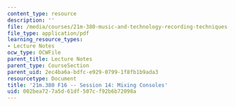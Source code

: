 ```yaml
---
content_type: resource
description: ''
file: /media/courses/21m-380-music-and-technology-recording-techniques-and-audio-production-fall-2016/002bea727a5d61df507cf92b6b72098a_MIT21M_380F16_ses14_note.pdf
file_type: application/pdf
learning_resource_types:
- Lecture Notes
ocw_type: OCWFile
parent_title: Lecture Notes
parent_type: CourseSection
parent_uid: 2ec4ba6a-bdfc-e929-0799-1f8fb1b9ada3
resourcetype: Document
title: '21m.380 F16 -- Session 14: Mixing Consoles'
uid: 002bea72-7a5d-61df-507c-f92b6b72098a
---
```

